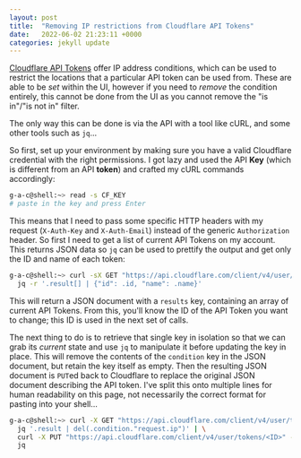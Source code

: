 ```yaml
---
layout: post
title:  "Removing IP restrictions from Cloudflare API Tokens"
date:   2022-06-02 21:23:11 +0000
categories: jekyll update
---
```

[Cloudflare API Tokens][cloudflare-api-tokens] offer IP address conditions, which can be used to restrict the locations that a particular API token can be used from. These are able to be _set_ within the UI, however if you need to _remove_ the condition entirely, this cannot be done from the UI as you cannot remove the "is in"/"is not in" filter.

The only way this can be done is via the API with a tool like cURL, and some other tools such as `jq`...

So first, set up your environment by making sure you have a valid Cloudflare credential with the right permissions. I got lazy and used the API **Key** (which is different from an API **token**) and crafted my cURL commands accordingly:

```sh
g-a-c@shell:~> read -s CF_KEY
# paste in the key and press Enter
```

This means that I need to pass some specific HTTP headers with my request (`X-Auth-Key` and `X-Auth-Email`) instead of the generic `Authorization` header. So first I need to get a list of current API Tokens on my account. This returns JSON data so `jq` can be used to prettify the output and get only the ID and name of each token:

```sh
g-a-c@shell:~> curl -sX GET "https://api.cloudflare.com/client/v4/user/tokens" -H "X-Auth-Key: ${CF_TOKEN}" -H "X-Auth-Email: cloudflare@example.com" | \
  jq -r '.result[] | {"id": .id, "name": .name}'
```

This will return a JSON document with a `results` key, containing an array of current API Tokens. From this, you'll know the ID of the API Token you want to change; this ID is used in the next set of calls.

The next thing to do is to retrieve that single key in isolation so that we can grab its _current_ state and use `jq` to manipulate it before updating the key in place. This will remove the contents of the `condition` key in the JSON document, but retain the key itself as empty. Then the resulting JSON document is `PUT`ed back to Cloudflare to replace the original JSON document describing the API token. I've split this onto multiple lines for human readability on this page, not necessarily the correct format for pasting into your shell...

```sh
g-a-c@shell:~> curl -X GET "https://api.cloudflare.com/client/v4/user/tokens/<ID>" -H "X-Auth-Key: ${CF_TOKEN}" -H "X-Auth-Email: cloudflare@example.com" | \
  jq '.result | del(.condition."request.ip")' | \
  curl -X PUT "https://api.cloudflare.com/client/v4/user/tokens/<ID>" -H "X-Auth-Key: ${CF_TOKEN}" -H "X-Auth-Email: cloudflare@example.com" -H "Content-Type: application/json" --data-binary @- | \
  jq
```

[cloudflare-api-tokens]: https://dash.cloudflare.com/profile/api-tokens
